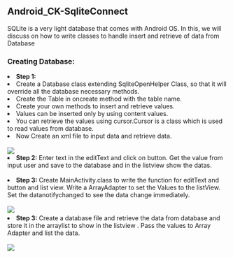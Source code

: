 <article class="markdown-body entry-content" itemprop="text">
<h1><a id="Android_CK-SqliteConnect" class="anchor" href="#Android_CK-SqliteConnect" aria-hidden="true"></a>Android_CK-SqliteConnect</h1>
<p>SQLite is a very light database that comes with Android OS. In this, we will discuss on how to write classes to handle insert and retrieve of data from Database</p>
<h3>Creating Database:
</h3>
<li><strong>Step 1:</strong>
</li>

<li>Create a Database class extending SqliteOpenHelper Class, so that it will override all the database necessary methods. 
</li>
<li>Create the Table in oncreate method with the table name.</li>
<li>
Create your own methods to insert and retrieve values. </li>
<li>
Values can be inserted only by using content values.</li>
<li>
You can retrieve the values using cursor.Cursor is a class which is used to read values from database.</li>
<li>
Now Create an xml file to input data and retrieve data.</li><br>
<img src="http://armorappz.com/github/Sqlite Database_activity.png">


<li><strong>Step 2:</strong>   Enter text in the editText and click on button. Get the value from input user and save to the database and in the listview show the datas.
<br><br>
</li>
<li><strong>Step 3:</strong> Create MainActivity.class to write the function for editText and button and list view. Write a ArrayAdapter to set the Values to the listView. Set the datanotifychanged to see the data change immediately.
<br><br>
<img src="http://armorappz.com/github/Sqlite Database_activity_java.png">
</li>
<li><strong>Step 3:</strong>
 Create a database file and retrieve the data from database and store it in the arraylist to show in the listview . Pass the values to Array Adapter and list the data.
<br><br>
<img src="http://armorappz.com/github/Sqlite Database_activity_db.png">
</li>

</article>
